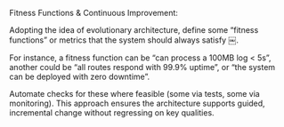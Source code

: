 Fitness Functions & Continuous Improvement: 

Adopting the idea of evolutionary architecture, define some “fitness functions” or metrics that the system should always satisfy ￼. 

For instance, a fitness function can be “can process a 100MB log < 5s”, another could be “all routes respond with 99.9% uptime”, or “the system can be deployed with zero downtime”. 

Automate checks for these where feasible (some via tests, some via monitoring). This approach ensures the architecture supports guided, incremental change without regressing on key qualities.